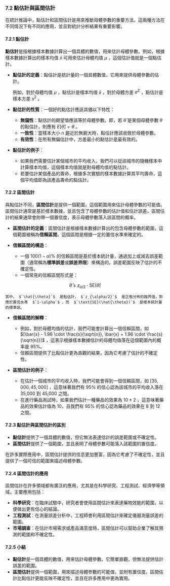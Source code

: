 ### 7.2 點估計與區間估計

在統計推論中，點估計和區間估計是用來推斷母體參數的重要方法。這兩種方法在不同情況下有不同的應用，並且對統計分析結果有重要影響。

#### 7.2.1 點估計

**點估計**是指根據樣本數據計算出一個具體的數值，用來估計母體參數。例如，根據樣本數據計算出的樣本均值  $`\bar{x}`$  可用來估計母體均值  $`\mu`$ ，這個估計值就是一個點估計。

- **點估計的定義**：點估計是統計量的一個具體數值，它用來提供母體參數的估計。
  
  例如，對於母體均值  $`\mu`$ ，點估計是樣本均值  $`\bar{x}`$ ，對於母體方差  $`\sigma^2`$ ，點估計是樣本方差  $`s^2`$ 。

- **點估計的性質**：一個好的點估計應該具備以下特性：
  - **無偏性**：點估計的期望值應該等於母體參數。即，若  $`\hat{\theta}`$  是某個母體參數  $`\theta`$  的點估計，則應有  $`E[\hat{\theta}] = \theta`$ 。
  - **一致性**：當樣本大小  $`n`$  趨近於無窮大時，點估計應該收斂於母體參數。
  - **有效性**：在所有無偏估計中，方差最小的點估計是最有效的。

- **點估計的例子**：
  - 如果我們需要估計某個城市的平均收入，我們可以從該城市的隨機樣本中計算樣本均值，這個樣本均值就是對母體均值的點估計。
  - 若要估計某個產品的壽命，根據多次實驗的樣本數據計算其平均壽命，這個平均值即為該產品壽命的點估計。

#### 7.2.2 區間估計

與點估計不同，**區間估計**是提供一個範圍，這個範圍用來估計母體參數的可能值。區間估計通常是基於樣本數據，並且包含了母體參數的估計值和估計誤差。區間估計的結果通常會附帶一個置信度，表示母體參數落入該區間的概率。

- **區間估計的定義**：區間估計是根據樣本數據計算出的包含母體參數的範圍，這個範圍被稱為**信賴區間**。這個區間是根據一定的置信水準來確定的。

- **信賴區間的構造**：
  - 一個  $`100(1-\alpha)\%`$  的信賴區間是基於樣本統計量，通過加上或減去誤差範圍（通常稱為**標準誤差**或**誤差界限**）來構造的。誤差範圍反映了估計的不確定性。
  - 一個常見的信賴區間形式是：

    
```math
\hat{\theta} \pm z_{\alpha/2} \cdot \text{SE}(\hat{\theta})
```


    其中， $`\hat{\theta}`$  是點估計， $`z_{\alpha/2}`$  是正態分佈的臨界值，對應於置信水準  $`1-\alpha`$ ，而  $`\text{SE}(\hat{\theta})`$  是樣本統計量的標準誤。

- **信賴區間的解釋**：
  - 例如，對於母體均值的估計，我們可能會計算出一個信賴區間，如  $`[\bar{x} - 1.96 \cdot \frac{s}{\sqrt{n}}, \bar{x} + 1.96 \cdot \frac{s}{\sqrt{n}}]`$ ，這表示根據樣本數據估計的母體均值落在這個範圍內的概率是 95%。
  - 信賴區間提供了比點估計更為直觀的結果，因為它考慮了估計的不確定性。

- **區間估計的例子**：
  - 在估計一個城市的平均收入時，我們可能會得到一個信賴區間，如  $`[35,000, 45,000]`$ ，這意味著我們有 95% 的信心認為該城市的平均收入落在 35,000 到 45,000 之間。
  - 在進行藥品測試時，如果我們估計一種藥品的效果為  $`10 \pm 2`$ ，這意味著藥品的效果估計值為 10，且我們有 95% 的信心認為藥品的效果在 8 到 12 之間。

#### 7.2.3 點估計與區間估計的區別

- **點估計**提供了一個具體的數值，但它無法表達估計的誤差範圍或不確定性。
- **區間估計**提供了一個範圍，並且表明了母體參數可能落入該範圍的置信度。

在許多實際應用中，區間估計提供的信息更加豐富，因為它考慮了不確定性，並且提供了一個可信的範圍來描述母體參數。

#### 7.2.4 區間估計的應用

區間估計在許多領域都有廣泛的應用，尤其是在科學研究、工程測試、經濟學等領域，主要應用包括：

- **科學研究**：在臨床試驗中，研究者會使用區間估計來表達藥物效能的範圍，以便做出更有信心的結論。
- **工程測試**：在測量誤差分析中，工程師會利用區間估計來確定儀器測量誤差的範圍。
- **市場調查**：在估計市場需求或產品滿意度時，區間估計可以幫助企業了解其預測的範圍和不確定性。

#### 7.2.5 小結

- **點估計**是一個具體的數值，用來估計母體參數。它簡單直觀，但無法提供估計誤差的範圍。
- **區間估計**提供一個範圍，用來描述母體參數的可能值，並附有置信度。區間估計比點估計更能反映不確定性，並且在許多應用中更為實用。